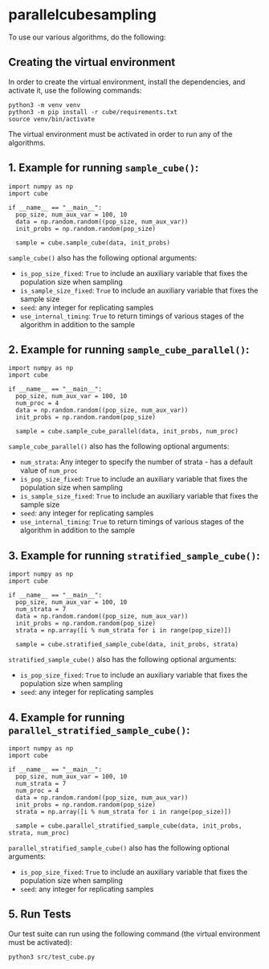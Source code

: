 # parallelcubesampling

To use our various algorithms, do the following:

## Creating the virtual environment

In order to create the virtual environment, install the dependencies, and activate it, use the following commands:

```
python3 -m venv venv 
python3 -m pip install -r cube/requirements.txt
source venv/bin/activate
```

The virtual environment must be activated in order to run any of the algorithms.


## 1. Example for running `sample_cube()`:

```
import numpy as np
import cube

if __name__ == "__main__":
  pop_size, num_aux_var = 100, 10
  data = np.random.random((pop_size, num_aux_var))
  init_probs = np.random.random(pop_size)

  sample = cube.sample_cube(data, init_probs)
```

`sample_cube()` also has the following optional arguments:
- `is_pop_size_fixed`: `True` to include an auxiliary variable that fixes the population size when sampling
- `is_sample_size_fixed`: `True` to include an auxiliary variable that fixes the sample size
- `seed`: any integer for replicating samples
- `use_internal_timing`: `True` to return timings of various stages of the algorithm in addition to the sample

## 2. Example for running `sample_cube_parallel()`:

```
import numpy as np
import cube

if __name__ == "__main__":
  pop_size, num_aux_var = 100, 10
  num_proc = 4
  data = np.random.random((pop_size, num_aux_var))
  init_probs = np.random.random(pop_size)

  sample = cube.sample_cube_parallel(data, init_probs, num_proc)
```

`sample_cube_parallel()` also has the following optional arguments:
- `num_strata`: Any integer to specify the number of strata - has a default value of `num_proc`
- `is_pop_size_fixed`: `True` to include an auxiliary variable that fixes the population size when sampling
- `is_sample_size_fixed`: `True` to include an auxiliary variable that fixes the sample size
- `seed`: any integer for replicating samples
- `use_internal_timing`: `True` to return timings of various stages of the algorithm in addition to the sample

## 3. Example for running `stratified_sample_cube()`:

```
import numpy as np
import cube

if __name__ == "__main__":
  pop_size, num_aux_var = 100, 10
  num_strata = 7
  data = np.random.random((pop_size, num_aux_var))
  init_probs = np.random.random(pop_size)
  strata = np.array([i % num_strata for i in range(pop_size)])

  sample = cube.stratified_sample_cube(data, init_probs, strata)
```

`stratified_sample_cube()` also has the following optional arguments:
- `is_pop_size_fixed`: `True` to include an auxiliary variable that fixes the population size when sampling
- `seed`: any integer for replicating samples

## 4. Example for running `parallel_stratified_sample_cube()`:

```
import numpy as np
import cube

if __name__ == "__main__":
  pop_size, num_aux_var = 100, 10
  num_strata = 7
  num_proc = 4
  data = np.random.random((pop_size, num_aux_var))
  init_probs = np.random.random(pop_size)
  strata = np.array([i % num_strata for i in range(pop_size)])

  sample = cube.parallel_stratified_sample_cube(data, init_probs, strata, num_proc)
```

`parallel_stratified_sample_cube()` also has the following optional arguments:
- `is_pop_size_fixed`: `True` to include an auxiliary variable that fixes the population size when sampling
- `seed`: any integer for replicating samples

## 5. Run Tests

Our test suite can run using the following command (the virtual environment must be activated):

```
python3 src/test_cube.py
```
